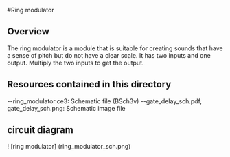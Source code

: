 #Ring modulator

## Overview

The ring modulator is a module that is suitable for creating sounds that have a sense of pitch but do not have a clear scale. It has two inputs and one output. Multiply the two inputs to get the output.

## Resources contained in this directory

--ring_modulator.ce3: Schematic file (BSch3v)
--gate_delay_sch.pdf, gate_delay_sch.png: Schematic image file

## circuit diagram

! [ring modulator] (ring_modulator_sch.png)